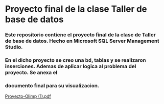 # Proyecto final de la clase Taller de base de datos
### Este repositorio contiene el proyecto final de la clase de Taller de base de datos. Hecho en Microsoft SQL Server Management Studio.
### En el dicho proyecto se creo una bd, tablas y se realizaron inserciones. Ademas de aplicar logica al problema del proyecto. Se anexa el 
### documento final para su visualizacion.

[Proyecto-Olimp (1).pdf](https://github.com/Ivan-Herrera-Garcia/Taller-de-BD/files/12149476/Proyecto-Olimp.1.pdf)
